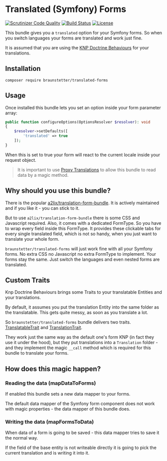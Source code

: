 # Translated (Symfony) Forms

[![Scrutinizer Code Quality](https://scrutinizer-ci.com/g/Braunstetter/translated-forms/badges/quality-score.png?b=main)](https://scrutinizer-ci.com/g/Braunstetter/menu-bundle/?branch=main)
[![Build Status](https://app.travis-ci.com/Braunstetter/translated-forms.svg?branch=main)](https://app.travis-ci.com/Braunstetter/menu-bundle)
[![License](http://poser.pugx.org/braunstetter/translated-forms/license)](https://packagist.org/packages/braunstetter/translated-forms)

[//]: # ([![Total Downloads]&#40;http://poser.pugx.org/braunstetter/translated-forms/downloads&#41;]&#40;https://packagist.org/packages/braunstetter/translated-forms&#41;)

This bundle gives you a `translated` option for your Symfony forms. So when you switch languages your forms are translated and work just fine. 

It is assumed that you are using the [KNP Doctrine Behaviours](https://github.com/KnpLabs/DoctrineBehaviors/blob/master/docs/translatable.md) for your translations.

## Installation

`composer require braunstetter/translated-forms`

## Usage

Once installed this bundle lets you set an option inside your form parameter array: 

```php
public function configureOptions(OptionsResolver $resolver): void
{
    $resolver->setDefaults([
        'translated' => true
    ]);
}
```

When this is set to true your form will react to the current locale inside your request object.
> It is important to use [Proxy Translations](https://github.com/KnpLabs/DoctrineBehaviors/blob/master/docs/translatable.md#proxy-translations) to allow this bundle to read data by a magic method.

## Why should you use this bundle?
There is the popular [a2lix/translation-form-bundle](https://github.com/a2lix/TranslationFormBundle).
It is actively maintained and if you like it - you can stick to it.  

But to use `a2lix/translation-form-bundle` there is some CSS and Javascript required. Also, it comes with a dedicated FormType. So you have to wrap every field inside this FormType. It provides these clickable tabs for every single translated field, which is not so handy, when you just want to translate your whole form.

`braunstetter/translated-forms` will just work fine with all your Symfony forms. No extra CSS no Javascript no extra FormType to implement. Your forms stay the same. Just switch the languages and even nested forms are translated.

## Custom Traits
Knp Doctrine Behaviours brings some Traits to your translatable Entities and your translations. 

By default, it assumes you put the translation Entity into the same folder as the translatable. This gets quite messy, as soon as you translate a lot.  

So `braunstetter/translated-forms` bundle delivers two traits. [TranslatableTrait](src/Entity/Trait/TranslatableTrait.php) and [TranslationTrait](src/Entity/Trait/TranslationTrait.php). 

They work just the same way as the default one's form KNP (in fact they use it under the hood), but they put translations into a `Translation` folder - and they implement the magic `__call` method which is required for this bundle to translate your forms.

## How does this magic happen?

### Reading the data (mapDataToForms)
If enabled this bundle sets a new data mapper to your forms.  

The default data mapper of the Symfony form component does not work with magic properties - the data mapper of this bundle does. 

### Writing the data (mapFormsToData)
When data of a form is going to be saved - this data mapper tries to save it the normal way. 

If the field of the base entity is not writeable directly it is going to pick the current translation and is writing it into it.   